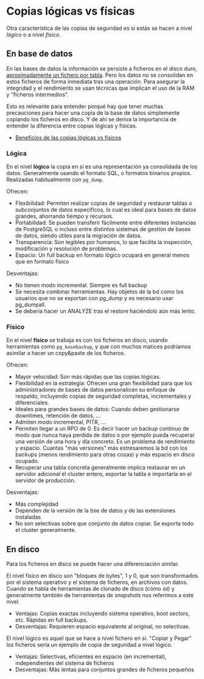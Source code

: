 # Copias lógicas vs físicas

Otra característica de las copias de seguridad es si estás se hacen a nivel _lógico_ o a nivel _físico_.

## En base de datos

En las bases de datos la información se persiste a ficheros en el disco duro, [aproximadamente un fichero por tabla](https://www.postgresql.org/docs/current/storage-file-layout.html). Pero los datos no se consolidan en estos ficheros de forma inmediata tras una operación. Para asegurar la integridad y el rendimiento se usan técnicas que implican el uso de la RAM y "ficheros intermedios".

Esto es relevante para entender porqué hay que tener muchas precauciones para hacer una copia de la base de datos simplemente copiando los ficheros en disco. Y de ahí se deriva la importancia de entender la diferencia entre copias lógicas y físicas.

-   [Beneficios de las copias lógicas vs físicos](https://www.percona.com/blog/postgresql-101-simple-backup-and-restore/)

### Lógica

En el nivel **lógico** la copia en sí es una representación ya consolidada de los datos. Generalmente usando el formato SQL, o formatos binarios propios. Realizadas habitualmente con `pg_dump`.

Ofrecen:

-   Flexibilidad: Permiten realizar copias de seguridad y restaurar tablas o subconjuntos de datos específicos, lo cual es ideal para bases de datos grandes, ahorrando tiempo y recursos.
-   Portabilidad: Se pueden transferir fácilmente entre diferentes instancias de PostgreSQL o incluso entre distintos sistemas de gestión de bases de datos, siendo útiles para la migración de datos.
-   Transparencia: Son legibles por humanos, lo que facilita la inspección, modificación y resolución de problemas.
-   Espacio: Un full backup en formato lógico ocupará en general menos que en formato físico

Desventajas:

-   No tienen modo incremental. Siempre es full backup
-   Se necesita combinar herramientas. Hay objetos de la bd como los usuarios que no se exportan con pg_dump y es necesario usar pg_dumpall.
-   Se debería hacer un ANALYZE tras el restore haciéndolo aún más lento.

### Físico

En el nivel **físico** se trabaja es con los ficheros en disco, usando herramientas como `pg_basebackup`, y que con muchos matices podríamos asimilar a hacer un copy&paste de los ficheros.

Ofrecen:

-   Mayor velocidad: Son más rápidas que las copias lógicas.
-   Flexibilidad en la estrategia: Ofrecen una gran flexibilidad para que los administradores de bases de datos personalicen su enfoque de respaldo, incluyendo copias de seguridad completas, incrementales y diferenciales.
-   Ideales para grandes bases de datos: Cuando deben gestionarse downtimes, retención de datos, ...
-   Admiten modo incremental, PITR, ...
-   Permiten llegar a un RPO de 0. Es decir hacer un backup continuo de modo que nunca haya perdida de datos o por ejemplo pueda recuperar una versión de una hora y día concreto. Es un problema de rendimiento y espacio. Cuantas "más versiones" más estresaremos la bd con los backups (menos rendimiento para otras cosas) y más espacio en disco ocupado.
-   Recuperar una tabla concreta generalmente implica restaurar en un servidor adicional el cluster entero, exportar la tabla e importarla en el servidor de producción.

Desventajas:

-   Más complejidad
-   Dependen de la versión de la bse de datos y de las extensiones instaladas
-   No son selectivas sobre que conjunto de datos copiar. Se exporta todo el cluster generalmente.

## En disco

Para los ficheros en disco se puede hacer una diferenciación similar.

El nivel físico en disco son "bloques de bytes", 1 y 0, que son transformados por el sistema operativo y el sistema de ficheros, en archivos con datos. Cuando se habla de herramientas de clonado de disco (cómo `dd`) y generalmente también de herramientas de _snapshots_ nos referimos a este nivel.

-   Ventajas: Copias exactas incluyendo sistema operativo, boot sectors, etc. Rápidas en full backups.
-   Desventajas: Requieren espacio equivalente al original, no selectivas.

El nivel lógico es aquel que se hace a nivel fichero en sí. "Copiar y Pegar" los ficheros sería un ejemplo de copia de seguridad a nivel lógico.

-   Ventajas: Selectivas, eficientes en espacio (en incremental), independientes del sistema de ficheros
-   Desventajas: Más lentas para conjuntos grandes de ficheros pequeños
